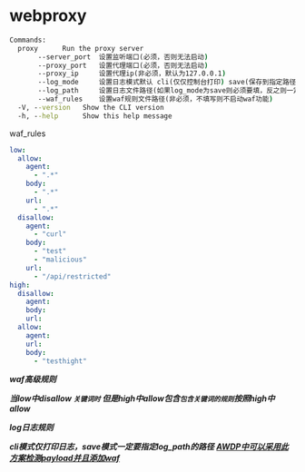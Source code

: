 # webproxy
```cmd
Commands:
  proxy      Run the proxy server
       --server_port  设置监听端口(必须，否则无法启动)
       --proxy_port   设置代理端口(必须，否则无法启动)
       --proxy_ip     设置代理ip(非必须，默认为127.0.0.1)
       --log_mode     设置日志模式默认 cli(仅仅控制台打印) save(保存到指定路径文件)
       --log_path     设置日志文件路径(如果log_mode为save则必须要填，反之则一定不要填写)
       --waf_rules    设置waf规则文件路径(非必须，不填写则不启动waf功能)
  -V, --version   Show the CLI version
  -h, --help      Show this help message
```

waf_rules

```yaml
low:
  allow:
    agent:
      - ".*"
    body:
      - ".*"
    url:
      - ".*"
  disallow:
    agent:
      - "curl"
    body:
      - "test"
      - "malicious"
    url:
      - "/api/restricted"
high:
  disallow:
    agent:
    body:
    url:
  allow:
    agent:
    url:
    body:
      - "testhight"
```

***waf高级规则***

***当low中disallow `关键词时` 但是high中allow包含`包含关键词的规则`按照high中allow***

***log日志规则***

***cli模式仅打印日志，save模式一定要指定log_path的路径***
***<u>AWDP中可以采用此方案检测payload并且添加waf</u>***
